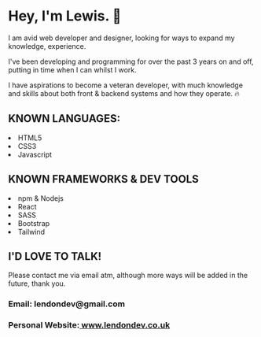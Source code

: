 <h1>Hey, I'm Lewis. 👋 </h1>

<p>I am avid web developer and designer, looking for ways to expand my knowledge, experience.</p>

<p>I've been developing and programming for over the past 3 years on and off, putting in time when I can whilst I work.</p>

<p>I have aspirations to become a veteran developer, with much knowledge and skills about both front & backend systems and how they operate. 🔥</p>

<h2>KNOWN LANGUAGES:</h2>

<li>HTML5</li>
<li>CSS3</li>
<li>Javascript</li>

<h2>KNOWN FRAMEWORKS & DEV TOOLS</h2>

<li>npm & Nodejs</li>
<li>React</li>
<li>SASS</li>
<li>Bootstrap</li>
<li>Tailwind</li>

<h2>I'D LOVE TO TALK!</h2>

<p>Please contact me via email atm, although more ways will be added in the future, thank you.</p>

<h3>Email: <b>lendondev@gmail.com</b></h3>

<h3>Personal Website:<a href="www.lendondev.co.uk"> www.lendondev.co.uk</a></h3>
